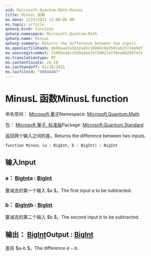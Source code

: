 ```yaml
---
uid: Microsoft.Quantum.Math.MinusL
title: MinusL 函数
ms.date: 1/23/2021 12:00:00 AM
ms.topic: article
qsharp.kind: function
qsharp.namespace: Microsoft.Quantum.Math
qsharp.name: MinusL
qsharp.summary: Returns the difference between two inputs.
ms.openlocfilehash: 8b68aa47e3b32a45c1886bcbb350cab23719e9df
ms.sourcegitcommit: 71605ea9cc630e84e7ef29027e1f0ea06299747e
ms.translationtype: MT
ms.contentlocale: zh-CN
ms.lasthandoff: 01/26/2021
ms.locfileid: "98844407"
---
```

# <a name="minusl-function"></a><span data-ttu-id="de742-102">MinusL 函数</span><span class="sxs-lookup"><span data-stu-id="de742-102">MinusL function</span></span>

<span data-ttu-id="de742-103">命名空间： [Microsoft 量子](xref:Microsoft.Quantum.Math)</span><span class="sxs-lookup"><span data-stu-id="de742-103">Namespace: [Microsoft.Quantum.Math](xref:Microsoft.Quantum.Math)</span></span>

<span data-ttu-id="de742-104">包： [Microsoft 量子. 标准版](https://nuget.org/packages/Microsoft.Quantum.Standard)</span><span class="sxs-lookup"><span data-stu-id="de742-104">Package: [Microsoft.Quantum.Standard](https://nuget.org/packages/Microsoft.Quantum.Standard)</span></span>


<span data-ttu-id="de742-105">返回两个输入之间的差。</span><span class="sxs-lookup"><span data-stu-id="de742-105">Returns the difference between two inputs.</span></span>

```qsharp
function MinusL (a : BigInt, b : BigInt) : BigInt
```


## <a name="input"></a><span data-ttu-id="de742-106">输入</span><span class="sxs-lookup"><span data-stu-id="de742-106">Input</span></span>

### <a name="a--bigint"></a><span data-ttu-id="de742-107">a： [BigInt](xref:microsoft.quantum.lang-ref.bigint)</span><span class="sxs-lookup"><span data-stu-id="de742-107">a : [BigInt](xref:microsoft.quantum.lang-ref.bigint)</span></span>

<span data-ttu-id="de742-108">要减去的第一个输入 $a $。</span><span class="sxs-lookup"><span data-stu-id="de742-108">The first input $a$ to be subtracted.</span></span>


### <a name="b--bigint"></a><span data-ttu-id="de742-109">b： [BigInt](xref:microsoft.quantum.lang-ref.bigint)</span><span class="sxs-lookup"><span data-stu-id="de742-109">b : [BigInt](xref:microsoft.quantum.lang-ref.bigint)</span></span>

<span data-ttu-id="de742-110">要减去的第二个输入 $b $。</span><span class="sxs-lookup"><span data-stu-id="de742-110">The second input $b$ to be subtracted.</span></span>



## <a name="output--bigint"></a><span data-ttu-id="de742-111">输出： [BigInt](xref:microsoft.quantum.lang-ref.bigint)</span><span class="sxs-lookup"><span data-stu-id="de742-111">Output : [BigInt](xref:microsoft.quantum.lang-ref.bigint)</span></span>

<span data-ttu-id="de742-112">差异 $a-b $。</span><span class="sxs-lookup"><span data-stu-id="de742-112">The difference $a - b$.</span></span>